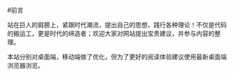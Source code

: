 #前言

站在巨人的肩膀上，紧跟时代潮流，提出自己的思想，践行各种理论！不仅是代码的搬运工，更是时代的缔造者；欢迎大家对网站提出宝贵建议，并参与内容的整理。

本站分别对桌面端，移动端做了优化，但为了更好的阅读体验建议使用最新桌面端浏览器浏览。
